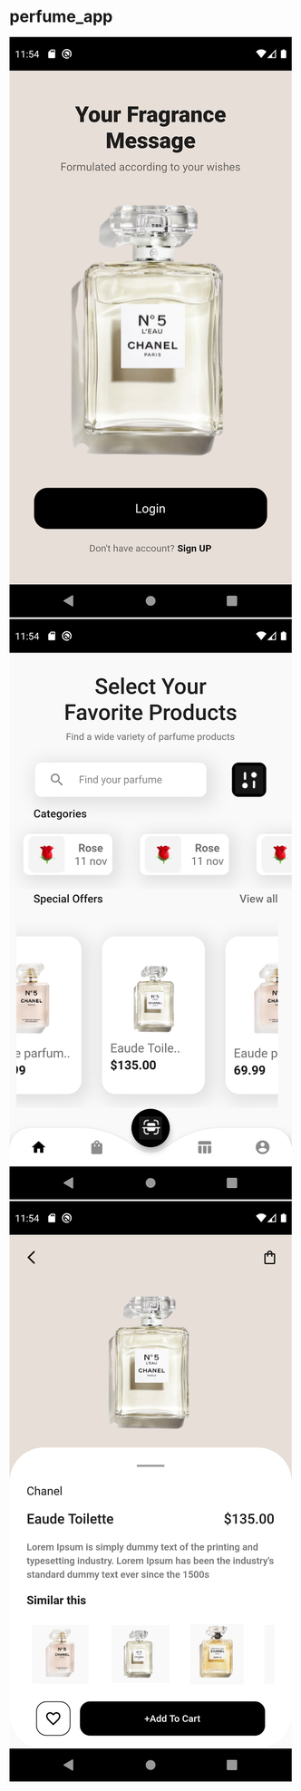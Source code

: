 # perfume_app

![Screenshot](Screenshot_1619245455.png) ![Screenshot](Screenshot_1619245465.png) ![Screenshot](Screenshot_1619245469.png)
